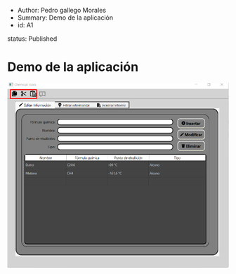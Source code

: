 - Author: Pedro gallego Morales
- Summary: Demo de la aplicación
- id: A1

status: Published

# Demo de la aplicación


[![Everything Is AWESOME](https://github.com/PedroGM80/AppInormesTrabajo_5.1/blob/main/docs/lib/Nuevo%20tem3.png)](https://www.youtube.com/watch?v=59-pr6MsjKk)
